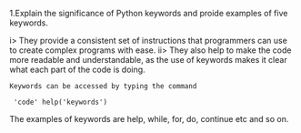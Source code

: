 1.Explain the significance of Python keywords and proide examples of five keywords.

 i>   They provide a consistent set of instructions that programmers can use to create complex programs with ease.
 ii>  They also help to make the code more readable and understandable, as the use of keywords makes it clear what each part of the code is doing.

    Keywords can be accessed by typing the command

     'code' help('keywords')
     
The examples of keywords are help, while, for, do, continue etc and so on.     
    